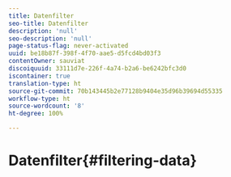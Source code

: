 ```yaml
---
title: Datenfilter
seo-title: Datenfilter
description: 'null'
seo-description: 'null'
page-status-flag: never-activated
uuid: be18b87f-398f-4f70-aae5-d5fcd4bd03f3
contentOwner: sauviat
discoiquuid: 33111d7e-226f-4a74-b2a6-be6242bfc3d0
iscontainer: true
translation-type: ht
source-git-commit: 70b143445b2e77128b9404e35d96b39694d55335
workflow-type: ht
source-wordcount: '8'
ht-degree: 100%

---
```



# Datenfilter{#filtering-data}

